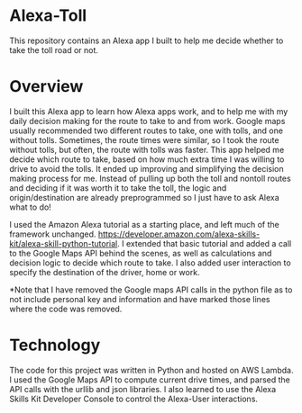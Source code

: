 # Alexa-Toll
This repository contains an Alexa app I built to help me decide whether to take the toll road or not.

# Overview
I built this Alexa app to learn how Alexa apps work, and to help me with my daily decision making
for the route to take to and from work.  Google maps usually recommended two different routes to
take, one with tolls, and one without tolls.  Sometimes, the route times were similar, so I took the
route without tolls, but often, the route with tolls was faster.  This app helped me decide which route
to take, based on how much extra time I was willing to drive to avoid the tolls.  It ended up improving and simplifying the decision making process for me.  Instead of pulling up both the toll and nontoll routes and deciding if it was worth it to take the toll, the logic and origin/destination are already preprogrammed so I just have to ask Alexa what to do!  

I used the Amazon Alexa tutorial as a starting place, and left much of the framework unchanged.  https://developer.amazon.com/alexa-skills-kit/alexa-skill-python-tutorial.  I extended that basic tutorial and added a call to the Google Maps API behind the scenes, as well as calculations and decision logic to decide which route to take.  I also added user interaction to specify the destination of the driver, home or work.

*Note that I have removed the Google maps API calls in the python file as to not include personal key and information and have marked those lines where the code was removed.

# Technology

The code for this project was written in Python and hosted on AWS Lambda.  I used the Google Maps API to compute current drive times, and parsed the API calls with the urllib and json libraries.  I also learned to use the Alexa Skills Kit Developer Console to control the Alexa-User interactions.




